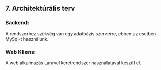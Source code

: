 ## 7. Architektúrális terv

### Backend:
A rendszerhez szükség van egy adatbázis szerverre, ebben az esetben MySql-t használunk.


### Web Kliens:
A web alkalmazás Laravel keretrendszer használatával készül el.
